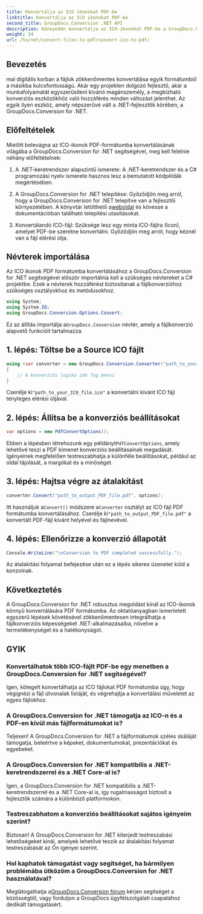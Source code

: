 ```yaml
---
title: Konvertálja az ICO ikonokat PDF-be
linktitle: Konvertálja az ICO ikonokat PDF-be
second_title: GroupDocs.Conversion .NET API
description: Könnyedén konvertálja az ICO-ikonokat PDF-be a GroupDocs.Conversion for .NET segítségével. Növelje a termelékenységet az ebben az oktatóanyagban felvázolt egyszerű lépésekkel.
weight: 24
url: /hu/net/convert-files-to-pdf/convert-ico-to-pdf/
---
```

## Bevezetés
mai digitális korban a fájlok zökkenőmentes konvertálása egyik formátumból a másikba kulcsfontosságú. Akár egy projekten dolgozó fejlesztő, akár a munkafolyamatát egyszerűsíteni kívánó magánszemély, a megbízható konverziós eszközökhöz való hozzáférés minden változást jelenthet. Az egyik ilyen eszköz, amely népszerűvé vált a .NET-fejlesztők körében, a GroupDocs.Conversion for .NET.
## Előfeltételek
Mielőtt belevágna az ICO-ikonok PDF-formátumba konvertálásának világába a GroupDocs.Conversion for .NET segítségével, meg kell felelnie néhány előfeltételnek:
1. A .NET-keretrendszer alapszintű ismerete: A .NET-keretrendszer és a C# programozási nyelv ismerete hasznos lesz a bemutatott kódpéldák megértésében.
   
2.  A GroupDocs.Conversion for .NET telepítése: Győződjön meg arról, hogy a GroupDocs.Conversion for .NET telepítve van a fejlesztői környezetében. A könyvtár letölthető a[weboldal](https://releases.groupdocs.com/conversion/net/) és kövesse a dokumentációban található telepítési utasításokat.
3. Konvertálandó ICO-fájl: Szüksége lesz egy minta ICO-fájlra (Icon), amelyet PDF-be szeretne konvertálni. Győződjön meg arról, hogy kéznél van a fájl elérési útja.

## Névterek importálása
Az ICO ikonok PDF formátumba konvertálásához a GroupDocs.Conversion for .NET segítségével először importálnia kell a szükséges névtereket a C# projektbe. Ezek a névterek hozzáférést biztosítanak a fájlkonverzióhoz szükséges osztályokhoz és metódusokhoz.

```csharp
using System;
using System.IO;
using GroupDocs.Conversion.Options.Convert;
```
 Ez az állítás importálja a`GroupDocs.Conversion` névtér, amely a fájlkonverzió alapvető funkcióit tartalmazza.
## 1. lépés: Töltse be a Source ICO fájlt
```csharp
using (var converter = new GroupDocs.Conversion.Converter("path_to_your_ICO_file.ico"))
{
    // A konverziós logika ide fog menni
}
```
 Cserélje ki`"path_to_your_ICO_file.ico"` a konvertálni kívánt ICO fájl tényleges elérési útjával.
## 2. lépés: Állítsa be a konverziós beállításokat
```csharp
var options = new PdfConvertOptions();
```
 Ebben a lépésben létrehozunk egy példányt`PdfConvertOptions`, amely lehetővé teszi a PDF kimenet konverziós beállításainak megadását. Igényeinek megfelelően testreszabhatja a különféle beállításokat, például az oldal tájolását, a margókat és a minőséget.
## 3. lépés: Hajtsa végre az átalakítást
```csharp
converter.Convert("path_to_output_PDF_file.pdf", options);
```
 Itt használjuk a`Convert()` módszere a`Converter` osztályt az ICO fájl PDF formátumba konvertálásához. Cserélje ki`"path_to_output_PDF_file.pdf"` a konvertált PDF-fájl kívánt helyével és fájlnevével.
## 4. lépés: Ellenőrizze a konverzió állapotát
```csharp
Console.WriteLine("\nConversion to PDF completed successfully.");
```
Az átalakítási folyamat befejezése után ez a lépés sikeres üzenetet küld a konzolnak.

## Következtetés
A GroupDocs.Conversion for .NET robusztus megoldást kínál az ICO-ikonok könnyű konvertálására PDF formátumba. Az oktatóanyagban ismertetett egyszerű lépések követésével zökkenőmentesen integrálhatja a fájlkonverziós képességeket .NET-alkalmazásaiba, növelve a termelékenységet és a hatékonyságot.
## GYIK
### Konvertálhatok több ICO-fájlt PDF-be egy menetben a GroupDocs.Conversion for .NET segítségével?
Igen, kötegelt konvertálhatja az ICO fájlokat PDF formátumba úgy, hogy végignézi a fájl útvonalak listáját, és végrehajtja a konvertálási műveletet az egyes fájlokhoz.
### A GroupDocs.Conversion for .NET támogatja az ICO-n és a PDF-en kívül más fájlformátumokat is?
Teljesen! A GroupDocs.Conversion for .NET a fájlformátumok széles skáláját támogatja, beleértve a képeket, dokumentumokat, prezentációkat és egyebeket.
### A GroupDocs.Conversion for .NET kompatibilis a .NET-keretrendszerrel és a .NET Core-al is?
Igen, a GroupDocs.Conversion for .NET kompatibilis a .NET-keretrendszerrel és a .NET Core-al is, így rugalmasságot biztosít a fejlesztők számára a különböző platformokon.
### Testreszabhatom a konverziós beállításokat sajátos igényeim szerint?
Biztosan! A GroupDocs.Conversion for .NET kiterjedt testreszabási lehetőségeket kínál, amelyek lehetővé teszik az átalakítási folyamat testreszabását az Ön igényei szerint.
### Hol kaphatok támogatást vagy segítséget, ha bármilyen problémába ütközöm a GroupDocs.Conversion for .NET használatával?
 Meglátogathatja a[GroupDocs.Conversion fórum](https://forum.groupdocs.com/c/conversion/11) kérjen segítséget a közösségtől, vagy forduljon a GroupDocs ügyfélszolgálati csapatához dedikált támogatásért.